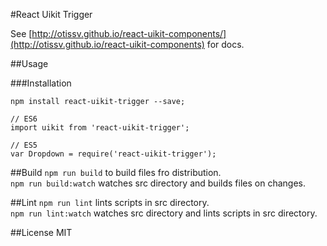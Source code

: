 #React Uikit Trigger

See [http://otissv.github.io/react-uikit-components/](http://otissv.github.io/react-uikit-components) for docs.

##Usage

###Installation

    npm install react-uikit-trigger --save;

    // ES6
    import uikit from 'react-uikit-trigger';

    // ES5
    var Dropdown = require('react-uikit-trigger');


##Build
`npm run build` to build files fro distribution.  
`npm run build:watch` watches src directory and builds files on changes.

##Lint
`npm run lint` lints scripts in src directory.  
`npm run lint:watch` watches src directory and lints scripts in src directory.

##License
MIT
